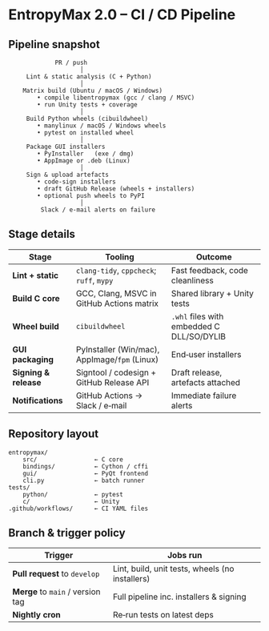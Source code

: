 # EntropyMax 2.0 – CI / CD Pipeline

## Pipeline snapshot
```
             PR / push
                    │
     Lint & static analysis (C + Python)
                    │
    Matrix build (Ubuntu / macOS / Windows)
        • compile libentropymax (gcc / clang / MSVC)
        • run Unity tests + coverage
                    │
     Build Python wheels (cibuildwheel)
        • manylinux / macOS / Windows wheels
        • pytest on installed wheel
                    │
     Package GUI installers
        • PyInstaller   (exe / dmg)
        • AppImage or .deb (Linux)
                    │
     Sign & upload artefacts
        • code‑sign installers
        • draft GitHub Release (wheels + installers)
        • optional push wheels to PyPI
                    │
         Slack / e‑mail alerts on failure
```

## Stage details

| Stage | Tooling | Outcome |
|-------|---------|---------|
| **Lint + static** | `clang‑tidy`, `cppcheck`; `ruff`, `mypy` | Fast feedback, code cleanliness |
| **Build C core** | GCC, Clang, MSVC in GitHub Actions matrix | Shared library + Unity tests |
| **Wheel build** | `cibuildwheel` | `.whl` files with embedded C DLL/SO/DYLIB |
| **GUI packaging** | PyInstaller (Win/mac), AppImage/`fpm` (Linux) | End‑user installers |
| **Signing & release** | Signtool / codesign + GitHub Release API | Draft release, artefacts attached |
| **Notifications** | GitHub Actions → Slack / e‑mail | Immediate failure alerts |

## Repository layout
```
entropymax/
    src/                ← C core
    bindings/           ← Cython / cffi
    gui/                ← PyQt frontend
    cli.py              ← batch runner
tests/
    python/             ← pytest
    c/                  ← Unity
.github/workflows/      ← CI YAML files
```

## Branch & trigger policy
| Trigger | Jobs run |
|---------|----------|
| **Pull request** to `develop` | Lint, build, unit tests, wheels (no installers) |
| **Merge** to `main` / version tag | Full pipeline inc. installers & signing |
| **Nightly cron** | Re‑run tests on latest deps |

